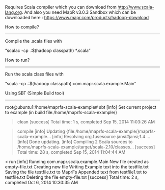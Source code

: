 Requires Scala compiler which you can download from http://www.scala-lang.org. And also you need MapR v3.0.3 Sandbox which can be downloaded here : https://www.mapr.com/products/hadoop-download

How to compile?
****************

Compile the .scala files with 

“scalac -cp .:$(hadoop classpath) *.scala”

How to run?
****************

Run the scala class files with 

“scala -cp .:$(hadoop classpath) com.mapr.scala.example.Main”


Using SBT (Simple Build tool)
*****************************

root@ubuntu1:/home/maprfs-scala-example# sbt
[info] Set current project to example (in build file:/home/maprfs-scala-example/)

> clean
[success] Total time: 1 s, completed Sep 15, 2014 11:03:26 AM

> compile
[info] Updating {file:/home/maprfs-scala-example/}maprfs-scala-example...
[info] Resolving org.fusesource.jansi#jansi;1.4 ...
[info] Done updating.
[info] Compiling 2 Scala sources to /home/maprfs-scala-example/target/scala-2.10/classes...
[success] Total time: 28 s, completed Sep 15, 2014 11:04:44 AM

< run
[info] Running com.mapr.scala.example.Main
New file created as empty-file.txt
Creating new file
Writing Example text  into the testfile.txt
Saving the file testfile.txt to MaprFs
Appended text from testfile1.txt to testfile.txt
Deleting the file empty-file.txt
[success] Total time: 2 s, completed Oct 6, 2014 10:30:35 AM

>

